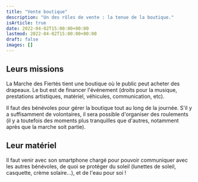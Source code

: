 ```yaml
---
title: "Vente boutique"
description: "Un des rôles de vente : la tenue de la boutique."
isArticle: true
date: 2022-04-02T15:00:00+00:00
lastmod: 2022-04-02T15:00:00+00:00
draft: false
images: []
---
```


## Leurs missions

La Marche des Fiertés tient une boutique où le public peut acheter des drapeaux. Le but est de financer l'événement (droits pour la musique, prestations artistiques, matériel, véhicules, communication, etc).

Il faut des bénévoles pour gérer la boutique tout au long de la journée. S'il y a suffisamment de volontaires, il sera possible d'organiser des roulements (il y a toutefois des moments plus tranquilles que d'autres, notamment après que la marche soit partie).

## Leur matériel

Il faut venir avec son smartphone chargé pour pouvoir communiquer avec les autres bénévoles, de quoi se protéger du soleil (lunettes de soleil, casquette, crème solaire…), et de l'eau pour soi !
